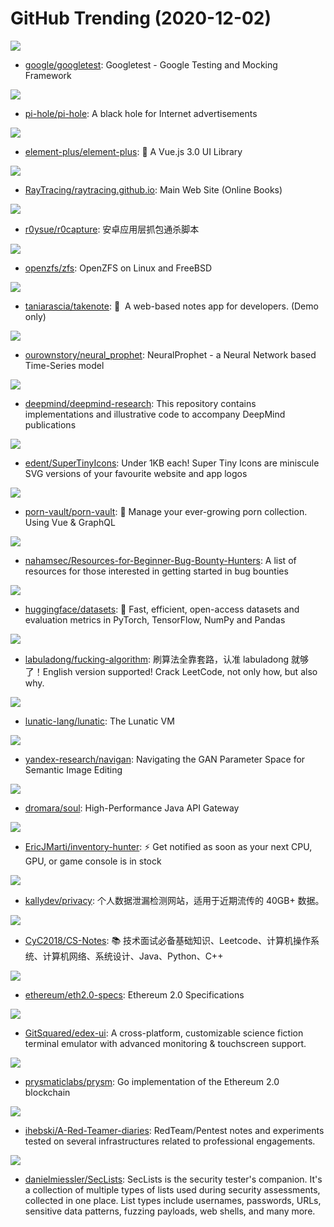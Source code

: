 # GitHub Trending (2020-12-02)

![](https://img.shields.io/badge/C%2B%2B-New%2054-green?style=flat-square&logo=appveyor)
- [google/googletest](https://github.com/google/googletest): Googletest - Google Testing and Mocking Framework

![](https://img.shields.io/badge/Shell-New%20250-green?style=flat-square&logo=appveyor)
- [pi-hole/pi-hole](https://github.com/pi-hole/pi-hole): A black hole for Internet advertisements

![](https://img.shields.io/badge/Vue-New%20616-green?style=flat-square&logo=appveyor)
- [element-plus/element-plus](https://github.com/element-plus/element-plus): 🎉 A Vue.js 3.0 UI Library

![](https://img.shields.io/badge/HTML-New%2070-green?style=flat-square&logo=appveyor)
- [RayTracing/raytracing.github.io](https://github.com/RayTracing/raytracing.github.io): Main Web Site (Online Books)

![](https://img.shields.io/badge/Python-New%20228-green?style=flat-square&logo=appveyor)
- [r0ysue/r0capture](https://github.com/r0ysue/r0capture): 安卓应用层抓包通杀脚本

![](https://img.shields.io/badge/C-New%20196-green?style=flat-square&logo=appveyor)
- [openzfs/zfs](https://github.com/openzfs/zfs): OpenZFS on Linux and FreeBSD

![](https://img.shields.io/badge/TypeScript-New%2085-green?style=flat-square&logo=appveyor)
- [taniarascia/takenote](https://github.com/taniarascia/takenote): 📝 ‎ A web-based notes app for developers. (Demo only)

![](https://img.shields.io/badge/Jupyter%20Notebook-New%20229-green?style=flat-square&logo=appveyor)
- [ourownstory/neural_prophet](https://github.com/ourownstory/neural_prophet): NeuralProphet - a Neural Network based Time-Series model

![](https://img.shields.io/badge/Jupyter%20Notebook-New%20270-green?style=flat-square&logo=appveyor)
- [deepmind/deepmind-research](https://github.com/deepmind/deepmind-research): This repository contains implementations and illustrative code to accompany DeepMind publications

![](https://img.shields.io/badge/JavaScript-New%20232-green?style=flat-square&logo=appveyor)
- [edent/SuperTinyIcons](https://github.com/edent/SuperTinyIcons): Under 1KB each! Super Tiny Icons are miniscule SVG versions of your favourite website and app logos

![](https://img.shields.io/badge/TypeScript-New%2036-green?style=flat-square&logo=appveyor)
- [porn-vault/porn-vault](https://github.com/porn-vault/porn-vault): 💋 Manage your ever-growing porn collection. Using Vue & GraphQL

![](https://img.shields.io/badge/none-New%2031-green?style=flat-square&logo=appveyor)
- [nahamsec/Resources-for-Beginner-Bug-Bounty-Hunters](https://github.com/nahamsec/Resources-for-Beginner-Bug-Bounty-Hunters): A list of resources for those interested in getting started in bug bounties

![](https://img.shields.io/badge/Python-New%20156-green?style=flat-square&logo=appveyor)
- [huggingface/datasets](https://github.com/huggingface/datasets): 🤗 Fast, efficient, open-access datasets and evaluation metrics in PyTorch, TensorFlow, NumPy and Pandas

![](https://img.shields.io/badge/none-New%20266-green?style=flat-square&logo=appveyor)
- [labuladong/fucking-algorithm](https://github.com/labuladong/fucking-algorithm): 刷算法全靠套路，认准 labuladong 就够了！English version supported! Crack LeetCode, not only how, but also why.

![](https://img.shields.io/badge/Rust-New%2073-green?style=flat-square&logo=appveyor)
- [lunatic-lang/lunatic](https://github.com/lunatic-lang/lunatic): The Lunatic VM

![](https://img.shields.io/badge/Jupyter%20Notebook-New%2039-green?style=flat-square&logo=appveyor)
- [yandex-research/navigan](https://github.com/yandex-research/navigan): Navigating the GAN Parameter Space for Semantic Image Editing

![](https://img.shields.io/badge/Java-New%20147-green?style=flat-square&logo=appveyor)
- [dromara/soul](https://github.com/dromara/soul): High-Performance Java API Gateway

![](https://img.shields.io/badge/Python-New%2084-green?style=flat-square&logo=appveyor)
- [EricJMarti/inventory-hunter](https://github.com/EricJMarti/inventory-hunter): ⚡️ Get notified as soon as your next CPU, GPU, or game console is in stock

![](https://img.shields.io/badge/none-New%20125-green?style=flat-square&logo=appveyor)
- [kallydev/privacy](https://github.com/kallydev/privacy): 个人数据泄漏检测网站，适用于近期流传的 40GB+ 数据。

![](https://img.shields.io/badge/Java-New%20145-green?style=flat-square&logo=appveyor)
- [CyC2018/CS-Notes](https://github.com/CyC2018/CS-Notes): 📚 技术面试必备基础知识、Leetcode、计算机操作系统、计算机网络、系统设计、Java、Python、C++

![](https://img.shields.io/badge/Python-New%2031-green?style=flat-square&logo=appveyor)
- [ethereum/eth2.0-specs](https://github.com/ethereum/eth2.0-specs): Ethereum 2.0 Specifications

![](https://img.shields.io/badge/JavaScript-New%20435-green?style=flat-square&logo=appveyor)
- [GitSquared/edex-ui](https://github.com/GitSquared/edex-ui): A cross-platform, customizable science fiction terminal emulator with advanced monitoring & touchscreen support.

![](https://img.shields.io/badge/Go-New%2077-green?style=flat-square&logo=appveyor)
- [prysmaticlabs/prysm](https://github.com/prysmaticlabs/prysm): Go implementation of the Ethereum 2.0 blockchain

![](https://img.shields.io/badge/none-New%2021-green?style=flat-square&logo=appveyor)
- [ihebski/A-Red-Teamer-diaries](https://github.com/ihebski/A-Red-Teamer-diaries): RedTeam/Pentest notes and experiments tested on several infrastructures related to professional engagements.

![](https://img.shields.io/badge/PHP-New%2045-green?style=flat-square&logo=appveyor)
- [danielmiessler/SecLists](https://github.com/danielmiessler/SecLists): SecLists is the security tester's companion. It's a collection of multiple types of lists used during security assessments, collected in one place. List types include usernames, passwords, URLs, sensitive data patterns, fuzzing payloads, web shells, and many more.

